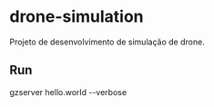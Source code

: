 # drone-simulation
Projeto de desenvolvimento de simulação de drone.

## Run

gzserver hello.world --verbose